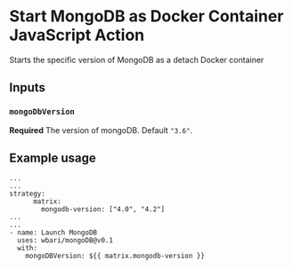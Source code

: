 # Start MongoDB as Docker Container JavaScript Action
Starts the specific version of MongoDB as a detach Docker container


## Inputs

### `mongoDbVersion`

**Required** The version of mongoDB. Default `"3.6"`.


## Example usage

```
...
...
strategy:
      matrix:
        mongodb-version: ["4.0", "4.2"]
...
...
- name: Launch MongoDB
  uses: wbari/mongoDB@v0.1
  with:
    mongoDBVersion: ${{ matrix.mongodb-version }}
```
